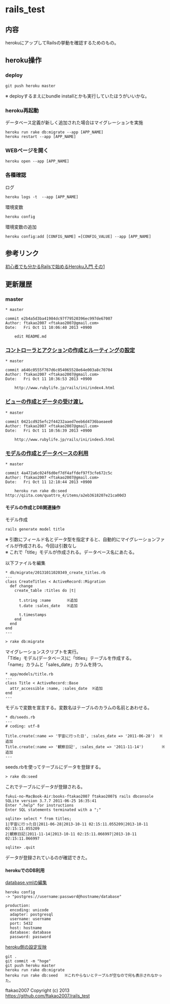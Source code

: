 # rails_test
## 内容

herokuにアップしてRailsの挙動を確認するためのもの。

## heroku操作

### deploy
```
git push heroku master
```
※ deployするまえにbundle installとかも実行していたほうがいいかな。

### heroku再起動
データベース定義が新しく追加された場合はマイグレーションを実施
```
heroku run rake db:migrate --app [APP_NAME]
heroku restart --app [APP_NAME] 
```

### WEBページを開く
```
heroku open --app [APP_NAME]
```

### 各種確認
ログ
```
heroku logs -t  --app [APP_NAME]
```

環境変数
```
heroku config
```

環境変数の追加
```
heroku config:add [CONFIG_NAME] =[CONFIG_VALUE] --app [APP_NAME]
```

## 参考リンク
[初心者でも分かるRailsで始めるHeroku入門 その1](http://tech.gmo-media.jp/post/42344727734/starting-rails-on-heroku-01)

## 更新履歴
### master
```
* master

commit e2b4a5d3ba41984dc97f79520396ec997de67007
Author: ftakao2007 <ftakao2007@gmail.com>
Date:   Fri Oct 11 10:06:40 2013 +0900

    edit README.md
```

### [コントローラとアクションの作成とルーティングの設定](http://www.rubylife.jp/rails/ini/index4.html)
```
* master

commit a646c0555f767d6c054065528e64e003a8c70704
Author: ftakao2007 <ftakao2007@gmail.com>
Date:   Fri Oct 11 10:36:53 2013 +0900

    http://www.rubylife.jp/rails/ini/index4.html
```

### [ビューの作成とデータの受け渡し](http://www.rubylife.jp/rails/ini/index5.html)
```
* master

commit 0421cd925efc2f44232aaed7eeb6d4736baeaee0
Author: ftakao2007 <ftakao2007@gmail.com>
Date:   Fri Oct 11 10:56:39 2013 +0900

    http://www.rubylife.jp/rails/ini/index5.html
```

### [モデルの作成とデータベースの利用](http://www.rubylife.jp/rails/ini/index6.html)
```
* master

commit 4a472a6c024f6d0ef7df4affdef97f3cfe672c5c
Author: ftakao2007 <ftakao2007@gmail.com>
Date:   Fri Oct 11 12:18:44 2013 +0900

    heroku run rake db:seed http://qiita.com/quattro_4/items/a2eb3618207e21ca00d3
```


#### モデルの作成とDB関連操作
モデル作成
```
rails generate model title
```
※ 引数にフィールド名とデータ型を指定すると、自動的にマイグレーションファイルが作成される。今回は引数なし  
※ これで「title」モデルが作成される。データベース名にあたる。  

以下ファイルを編集
```
* db/migrate/20131011020349_create_titles.rb
---
class CreateTitles < ActiveRecord::Migration
  def change
    create_table :titles do |t|

      t.string :name       ※追加
      t.date :sales_date   ※追加

      t.timestamps
    end
  end
end
---
```

```
> rake db:migrate
```
マイグレーションスクリプトを実行。  
「Title」モデル(データベース)に「titles」テーブルを作成する。  
「name」カラムと「sales_date」カラムを持つ。

```
* app/models/title.rb
---
class Title < ActiveRecord::Base
  attr_accessible :name, :sales_date  ※追加
end
---
```
モデルで変数を宣言する。変数名はテーブルのカラムの名前とあわせる。


```
* db/seeds.rb
---
# coding: utf-8

Title.create(:name => '宇宙に行った日', :sales_date => '2011-06-28')  ※追加
Title.create(:name => '観察日記', :sales_date => '2011-11-14')        ※追加
---
```
seeds.rbを使ってテーブルにデータを登録する。

```
> rake db:seed
```
これでテーブルにデータが登録される。

```
fukui-no-MacBook-Air:books-ftakao2007 ftakao2007$ rails dbconsole
SQLite version 3.7.7 2011-06-25 16:35:41
Enter ".help" for instructions
Enter SQL statements terminated with a ";"

sqlite> select * from titles;
1|宇宙に行った日|2011-06-28|2013-10-11 02:15:11.055209|2013-10-11 02:15:11.055209
2|観察日記|2011-11-14|2013-10-11 02:15:11.066997|2013-10-11 02:15:11.066997

sqlite> .quit
```
データが登録されているのが確認できた。

#### herokuでのDB利用
[database.ymlの編集](http://d.hatena.ne.jp/nshibazaki/20110730/1312016837)  
```
heroku config
-> "postgres://username:password@hostname/database"

production: 
  encoding: unicode
  adapter: postgresql
  username: username
  port: 5432
  host: hostname
  database: database
  password: password
```

[heroku側の設定反映](http://qiita.com/quattro_4/items/a2eb3618207e21ca00d3)
```
git .
git commit -m "hoge"
git push heroku master
heroku run rake db:migrate
heroku run rake db:seed   ※これやらないとテーブルが空なので何も表示されなかった。
```


ftakao2007 Copyright (c) 2013  
https://github.com/ftakao2007/rails_test
